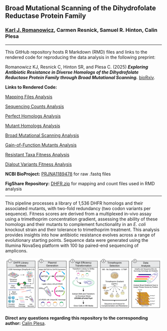## Broad Mutational Scanning of the Dihydrofolate Reductase Protein Family

### [Karl J. Romanowicz](https://kromanowicz.github.io/), Carmen Resnick, Samuel R. Hinton, Calin Plesa
_____________________________________

This GitHub repository hosts R Markdown (RMD) files and links to the rendered code for reproducing the data analysis in the following preprint:

Romanowicz KJ, Resnick C, Hinton SR, and Plesa C. (2025) ***Exploring Antibiotic Resistance in Diverse Homologs of the Dihydrofolate Reductase Protein Family through Broad Mutational Scanning.*** [bioRxiv]().

**Links to Rendered Code:**

[Mapping Files Analysis](http://rpubs.com/kjromano/dhfr_mapping_rmd)

[Sequencing Counts Analysis]()

[Perfect Homologs Analysis]()

[Mutant Homologs Analysis]()

[Broad Mutational Scanning Analysis]()

[Gain-of-Function Mutants Analysis]()

[Resistant Taxa Fitness Analysis]()

[Dialout Variants Fitness Analysis]()

**NCBI BioProject:** [PRJNA1189478](https://www.ncbi.nlm.nih.gov/bioproject/1189478) for raw .fastq files

**FigShare Repository:** [DHFR.zip]() for mapping and count files used in RMD analysis
_____________________________________

This pipeline processes a library of 1,536 DHFR homologs and their associated mutants, with two-fold redundancy (two codon variants per sequence). Fitness scores are derived from a multiplexed in-vivo assay using a trimethoprim concentration gradient, assessing the ability of these homologs and their mutants to complement functionality in an *E. coli* knockout strain and their tolerance to trimethoprim treatment. This analysis provides insights into how antibiotic resistance evolves across a range of evolutionary starting points. Sequence data were generated using the Illumina NovaSeq platform with 100 bp paired-end sequencing of amplicons.

![](Images/DHFR.Diagram.png)

**Direct any questions regarding this repository to the corresponding author:** [Calin Plesa](mailto:calin@uoregon.edu).
